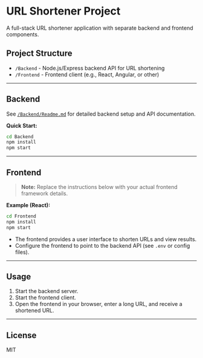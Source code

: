 # URL Shortener Project

A full-stack URL shortener application with separate backend and frontend components.

## Project Structure

- `/Backend` - Node.js/Express backend API for URL shortening
- `/Frontend` - Frontend client (e.g., React, Angular, or other)

---

## Backend

See [`/Backend/Readme.md`](./Backend/Readme.md) for detailed backend setup and API documentation.

**Quick Start:**
```bash
cd Backend
npm install
npm start
```

---

## Frontend

> **Note:** Replace the instructions below with your actual frontend framework details.

**Example (React):**
```bash
cd Frontend
npm install
npm start
```

- The frontend provides a user interface to shorten URLs and view results.
- Configure the frontend to point to the backend API (see `.env` or config files).

---

## Usage

1. Start the backend server.
2. Start the frontend client.
3. Open the frontend in your browser, enter a long URL, and receive a shortened URL.

---

## License

MIT
